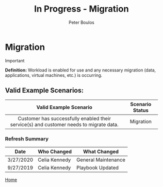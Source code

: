 ﻿---
# required metadata
title: In Progress - Migration
description: In Progress - Migration
author: Peter Boulos
ms.author: pboulos
manager: pagrim
ms.date: 9/27/2019
ms.topic: playbook 
ms.prod: non-product-specific 
ms.custom: partner-playbook 
ft.audience: partner
ft.owner: pagrim
---

# Migration

> [!IMPORTANT]
> **Definition:** ​Workload is enabled for use and any necessary migration (data, applications, virtual machines, etc.) is occurring.​​

## Valid Example Scenarios:

| Valid Example Scenario | Scenario Status |
| :--: | :--: |
| Customer has successfully enabled their service(s) and customer needs to migrate data. | Migration |

### Refresh Summary

|Date|Who Changed|What Changed|
|---------|---------------|----------------------------|
|3/27/2020| Celia Kennedy| General Maintenance|
|9/27/2019| Celia Kennedy| Playbook Updated|

[Home](http://partner-docs.microsoft.com)
